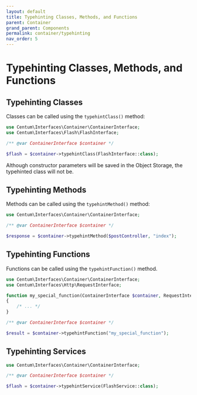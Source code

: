 ```yaml
---
layout: default
title: Typehinting Classes, Methods, and Functions
parent: Container
grand_parent: Components
permalink: container/typehinting
nav_order: 5
---
```




# Typehinting Classes, Methods, and Functions

## Typehinting Classes

Classes can be called using the `typehintClass()` method:

```php
use Centum\Interfaces\Container\ContainerInterface;
use Centum\Interfaces\Flash\FlashInterface;

/** @var ContainerInterface $container */

$flash = $container->typehintClass(FlashInterface::class);
```

Although constructor parameters will be saved in the Object Storage, the typehinted class will not be.



## Typehinting Methods

Methods can be called using the `typehintMethod()` method:

```php
use Centum\Interfaces\Container\ContainerInterface;

/** @var ContainerInterface $container */

$response = $container->typehintMethod($postController, "index");
```



## Typehinting Functions

Functions can be called using the `typehintFunction()` method.

```php
use Centum\Interfaces\Container\ContainerInterface;
use Centum\Interfaces\Http\RequestInterface;

function my_special_function(ContainerInterface $container, RequestInterface $request)
{
    /* ... */
}

/** @var ContainerInterface $container */

$result = $container->typehintFunction("my_special_function");
```



## Typehinting Services

```php
use Centum\Interfaces\Container\ContainerInterface;

/** @var ContainerInterface $container */

$flash = $container->typehintService(FlashService::class);
```
